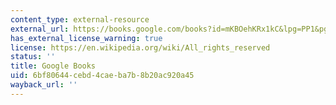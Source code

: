 ```yaml
---
content_type: external-resource
external_url: https://books.google.com/books?id=mKBOehKRx1kC&lpg=PP1&pg=PP1#v=onepage&q&f=false
has_external_license_warning: true
license: https://en.wikipedia.org/wiki/All_rights_reserved
status: ''
title: Google Books
uid: 6bf80644-cebd-4cae-ba7b-8b20ac920a45
wayback_url: ''
---
```

